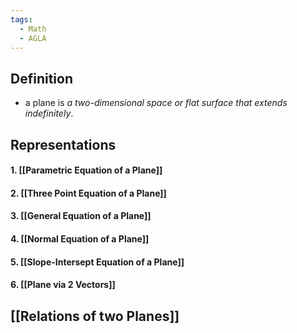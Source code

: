 ```yaml
---
tags:
  - Math
  - AGLA
---
```

## Definition
- a plane is _a two-dimensional space or flat surface that extends indefinitely_.
## Representations
#### 1. [[Parametric Equation of a Plane]] 
#### 2. [[Three Point Equation of a Plane]]
#### 3. [[General Equation of a Plane]]
#### 4. [[Normal Equation of a Plane]]
#### 5. [[Slope-Intersept Equation of a Plane]]
#### 6. [[Plane via 2 Vectors]]
## [[Relations of two Planes]]